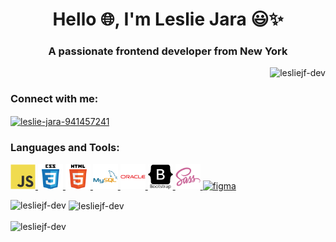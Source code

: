 
<h1 align="center">Hello 🌐, I'm Leslie Jara 😃✨</h1>
<h3 align="center">A passionate frontend developer from New York</h3>

<p align="right"> <img src="https://komarev.com/ghpvc/?username=lesliejf-dev&label=Profile%20views&color=0e75b6&style=flat" alt="lesliejf-dev" /> </p>

<h3 align="left">Connect with me:</h3>
<p align="left">
<a href="https://linkedin.com/in/leslie-jara-941457241" target="blank"><img align="center" src="https://raw.githubusercontent.com/rahuldkjain/github-profile-readme-generator/master/src/images/icons/Social/linked-in-alt.svg" alt="leslie-jara-941457241" height="30" width="40" /></a>
</p>

<h3 align="left">Languages and Tools:</h3>
<p align="left"> <a href="https://developer.mozilla.org/en-US/docs/Web/JavaScript" target="_blank" rel="noreferrer"> <img src="https://raw.githubusercontent.com/devicons/devicon/master/icons/javascript/javascript-original.svg" alt="javascript" width="40" height="40"/> </a> <a href="https://www.w3schools.com/css/" target="_blank" rel="noreferrer"> <img src="https://raw.githubusercontent.com/devicons/devicon/master/icons/css3/css3-original-wordmark.svg" alt="css3" width="40" height="40"/> </a> <a href="https://www.w3.org/html/" target="_blank" rel="noreferrer"> <img src="https://raw.githubusercontent.com/devicons/devicon/master/icons/html5/html5-original-wordmark.svg" alt="html5" width="40" height="40"/> </a>  <a href="https://www.mysql.com/" target="_blank" rel="noreferrer"> <img src="https://raw.githubusercontent.com/devicons/devicon/master/icons/mysql/mysql-original-wordmark.svg" alt="mysql" width="40" height="40"/> </a> <a href="https://www.oracle.com/" target="_blank" rel="noreferrer"> <img src="https://raw.githubusercontent.com/devicons/devicon/master/icons/oracle/oracle-original.svg" alt="oracle" width="40" height="40"/> </a> <a href="https://getbootstrap.com" target="_blank" rel="noreferrer"> <img src="https://raw.githubusercontent.com/devicons/devicon/master/icons/bootstrap/bootstrap-plain-wordmark.svg" alt="bootstrap" width="40" height="40"/> </a>  </a> <a href="https://sass-lang.com" target="_blank" rel="noreferrer"> <img src="https://raw.githubusercontent.com/devicons/devicon/master/icons/sass/sass-original.svg" alt="sass" width="40" height="40"/> </a> <a href="https://www.figma.com/" target="_blank" rel="noreferrer"> <img src="https://www.vectorlogo.zone/logos/figma/figma-icon.svg" alt="figma" width="40" height="40"/> </a> </p>

<p><img align="left" src="https://github-readme-stats-git-masterrstaarickstaa.vercel.app/api/top-langs?username=lesliejf-dev&show_icons=true&theme=dracula&locale=en&layout=compact" alt="lesliejf-dev" /></p>

<p>&nbsp;<img align="center" src="https://github-readme-stats-git-masterrstaarickstaa.vercel.app/api?username=lesliejf-dev&show_icons=true&theme=dracula&locale=en" alt="lesliejf-dev" /></p>

<p><img align="center" src="https://github-readme-streak-stats.herokuapp.com/?user=lesliejf-dev&theme=dracula" alt="lesliejf-dev" /></p>

